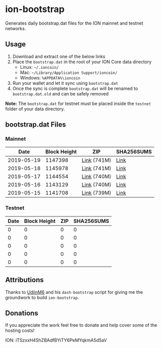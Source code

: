 # ion-bootstrap

Generates daily bootstrap.dat files for the ION mainnet and testnet networks.

## Usage

1. Download and extract one of the below links
2. Place the `bootstrap.dat` in the root of your ION Core data directory
    - Linux: `~/.ioncoin/`
    - Mac: `~/Library/Application Support/ioncoin/`
    - Windows: `%APPDATA%\ioncoin`
3. Run your wallet and let it sync using `bootstrap.dat`
4. Once the sync is complete `bootstrap.dat` will be renamed to `bootstrap.dat.old` and can be safely removed

**Note:** The `bootstrap.dat` for testnet must be placed inside the `testnet` folder of your data directory.

## bootstrap.dat Files

### Mainnet

|    Date    | Block Height | ZIP | SHA256SUMS |
| ---------- | ------------ | --- | ---------- |
| 2019-05-19 | 1147398 | [Link](https://s3-ap-southeast-2.amazonaws.com/ion-bootstrap/mainnet/2019-05-19/bootstrap.dat.zip) (741M) | [Link](https://s3-ap-southeast-2.amazonaws.com/ion-bootstrap/mainnet/2019-05-19/SHA256SUMS) |
| 2019-05-18 | 1145978 | [Link](https://s3-ap-southeast-2.amazonaws.com/ion-bootstrap/mainnet/2019-05-18/bootstrap.dat.zip) (741M) | [Link](https://s3-ap-southeast-2.amazonaws.com/ion-bootstrap/mainnet/2019-05-18/SHA256SUMS) |
| 2019-05-17 | 1144554 | [Link](https://s3-ap-southeast-2.amazonaws.com/ion-bootstrap/mainnet/2019-05-17/bootstrap.dat.zip) (740M) | [Link](https://s3-ap-southeast-2.amazonaws.com/ion-bootstrap/mainnet/2019-05-17/SHA256SUMS) |
| 2019-05-16 | 1143129 | [Link](https://s3-ap-southeast-2.amazonaws.com/ion-bootstrap/mainnet/2019-05-16/bootstrap.dat.zip) (740M) | [Link](https://s3-ap-southeast-2.amazonaws.com/ion-bootstrap/mainnet/2019-05-16/SHA256SUMS) |
| 2019-05-15 | 1141708 | [Link](https://s3-ap-southeast-2.amazonaws.com/ion-bootstrap/mainnet/2019-05-15/bootstrap.dat.zip) (739M) | [Link](https://s3-ap-southeast-2.amazonaws.com/ion-bootstrap/mainnet/2019-05-15/SHA256SUMS) |

### Testnet

|    Date    | Block Height | ZIP | SHA256SUMS |
| ---------- | ------------ | --- | ---------- |
| 0 | 0 | 0 | 0 |
| 0 | 0 | 0 | 0 |
| 0 | 0 | 0 | 0 |
| 0 | 0 | 0 | 0 |
| 0 | 0 | 0 | 0 |

## Attributions

Thanks to [UdjinM6](https://github.com/UdjinM6) and his `dash-bootstrap` script
for giving me the groundwork to build `ion-bootstrap`.

## Donations

If you appreciate the work feel free to donate and help cover some of the
hosting costs!

ION: iTSzxxH4ShZBAdfBYiTY6PeMYqkmA5d5aV
